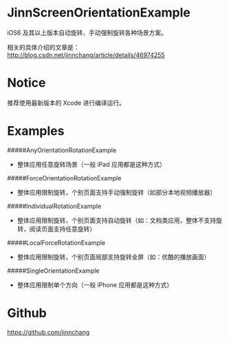 # JinnScreenOrientationExample
iOS6 及其以上版本自动旋转、手动强制旋转各种场景方案。

相关的具体介绍的文章是：http://blog.csdn.net/jinnchang/article/details/46974255
# Notice
推荐使用最新版本的 Xcode 进行编译运行。
# Examples
#####AnyOrientationRotationExample

- 整体应用任意旋转场景（一般 iPad 应用都是这种方式）

#####ForceOrientationRotationExample

- 整体应用限制旋转，个别页面支持手动强制旋转（如部分本地视频播放器）

#####IndividualRotationExample 

- 整体应用限制旋转，个别页面支持自动旋转（如：文档类应用，整体不支持旋转，阅读页面支持任意旋转）

#####LocalForceRotationExample 

- 整体应用限制旋转，个别页面局部支持旋转全屏（如：优酷的播放画面）

#####SingleOrientationExample 

- 整体应用限制单个方向（一般 iPhone 应用都是这种方式）

# Github
https://github.com/jinnchang